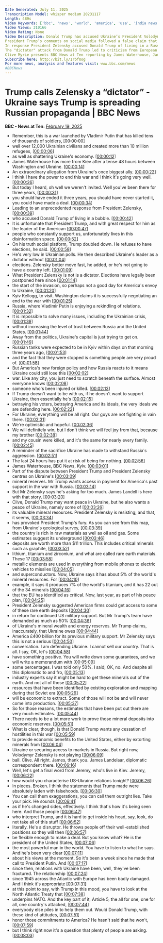 ```yaml
---
Date Generated: July 11, 2025
Transcription Model: whisper medium 20231117
Length: 489s
Video Keywords: ['bbc', 'news', 'world', 'america', 'usa', 'india news', 'Trump', 'Putin', 'Russia', 'Ukraine', 'US', 'United', 'States', 'war', 'deal', 'talks', 'agreement', 'negotiations', 'Zelensky', 'surrender', 'fighting', 'dead', 'killed', 'injured', 'risk', 'threat', 'danger', 'Nato', 'territory', 'Kyiv', 'appeasement', 'Saudi', 'Arabia', 'Ukrainian', 'land', 'Kursk', 'nuclear', 'Europe', 'soldiers', 'peace', 'troops', 'president', 'agree', 'victory', 'defeat', 'anger', 'phone', 'all', 'Munich', 'visit', 'crimes', 'border', 'meeting', 'blame', 'Riyadh', 'Lavrov', 'Rubio', 'NATO', 'EU', 'Macron', 'France', 'Germany', 'Turkey', 'dictator', 'propaganda', 'disinformation', 'rare', 'minerals', 'Starmer', 'Scholz']
Video Views: 310166
Video Rating: None
Video Description: Donald Trump has accused Ukraine’s President Volodymyr Zelensky of being “a dictator without elections” in a further deterioration in relations between the two leaders.   
President Trump’s comments on social media followed a false claim that Ukraine had started the war with Russia, along with demands for the country to give the US rights to half its valuable mineral resources.
In response President Zelensky accused Donald Trump of living in a Russian-made “disinformation space” and called on Mr Trump’s team “to be more truthful”. 
The "dictator" attack from Donald Trump led to criticism from European leaders.  The German Chancellor Olaf Scholz said "it is simply wrong and dangerous to deny President Zelensky his democratic legitimacy".   The British Prime Minister Sir Keir Starmer also gave his backing in a phone call to the Ukrainian president in which he "expressed his support for Volodymr Zelensky as Ukraine's democratically elected leader".
Clive Myrie presents BBC News at Ten reporting by James Waterhouse, James Landale and Jeremy Bowen.
Subscribe here: http://bit.ly/1rbfUog
For more news, analysis and features visit: www.bbc.com/news 
#BBCNews
---
```


# Trump calls Zelensky a “dictator” -  Ukraine says Trump is spreading Russian propaganda | BBC News
**BBC - News at Ten:** [February 19, 2025](https://www.youtube.com/watch?v=wQZJvuEHFq0)
*  Remember, this is a war launched by Vladimir Putin that has killed tens of thousands of soldiers, [[00:00:00](https://www.youtube.com/watch?v=wQZJvuEHFq0&t=0.0s)]
*  well over 12,000 Ukrainian civilians and created more than 10 million refugees, [[00:00:06](https://www.youtube.com/watch?v=wQZJvuEHFq0&t=6.24s)]
*  as well as shattering Ukraine's economy. [[00:00:12](https://www.youtube.com/watch?v=wQZJvuEHFq0&t=12.0s)]
*  James Waterhouse has more from Kiev after a tense 48 hours between Washington and Ukraine. [[00:00:14](https://www.youtube.com/watch?v=wQZJvuEHFq0&t=14.88s)]
*  An extraordinary allegation from Ukraine's once biggest ally. [[00:00:22](https://www.youtube.com/watch?v=wQZJvuEHFq0&t=22.64s)]
*  I think I have the power to end this war and I think it's going very well. [[00:00:26](https://www.youtube.com/watch?v=wQZJvuEHFq0&t=26.8s)]
*  But today I heard, oh well we weren't invited. Well you've been there for three years, [[00:00:31](https://www.youtube.com/watch?v=wQZJvuEHFq0&t=31.28s)]
*  you should have ended it three years, you should have never started it, you could have made a deal. [[00:00:34](https://www.youtube.com/watch?v=wQZJvuEHFq0&t=34.56s)]
*  Leading to an unprecedented response from President Zelensky, [[00:00:39](https://www.youtube.com/watch?v=wQZJvuEHFq0&t=39.44s)]
*  who accused Donald Trump of living in a bubble. [[00:00:42](https://www.youtube.com/watch?v=wQZJvuEHFq0&t=42.88s)]
*  It is unfortunate that President Trump, and with great respect for him as the leader of the American [[00:00:47](https://www.youtube.com/watch?v=wQZJvuEHFq0&t=47.84s)]
*  people who constantly support us, unfortunately lives in this disinformation space. [[00:00:52](https://www.youtube.com/watch?v=wQZJvuEHFq0&t=52.64s)]
*  On his truth social platform, Trump doubled down. He refuses to have elections, he said. [[00:00:58](https://www.youtube.com/watch?v=wQZJvuEHFq0&t=58.56s)]
*  He's very low in Ukrainian polls. He then described Ukraine's leader as a dictator without [[00:01:04](https://www.youtube.com/watch?v=wQZJvuEHFq0&t=64.08s)]
*  elections. Zelensky better move fast, he added, or he's not going to have a country left. [[00:01:09](https://www.youtube.com/watch?v=wQZJvuEHFq0&t=69.44s)]
*  What President Zelensky is not is a dictator. Elections have legally been postponed here since [[00:01:14](https://www.youtube.com/watch?v=wQZJvuEHFq0&t=74.8s)]
*  the start of the invasion, so perhaps not a good day for America's envoy to Ukraine, [[00:01:20](https://www.youtube.com/watch?v=wQZJvuEHFq0&t=80.16s)]
*  Kyiv Kellogg, to visit. Washington claims it is successfully negotiating an end to the war with [[00:01:25](https://www.youtube.com/watch?v=wQZJvuEHFq0&t=85.11999999999999s)]
*  Russia, where Vladimir Putin is enjoying a rekindling of relations. [[00:01:32](https://www.youtube.com/watch?v=wQZJvuEHFq0&t=92.47999999999999s)]
*  It is impossible to solve many issues, including the Ukrainian crisis, [[00:01:39](https://www.youtube.com/watch?v=wQZJvuEHFq0&t=99.19999999999999s)]
*  without increasing the level of trust between Russia and the United States. [[00:01:44](https://www.youtube.com/watch?v=wQZJvuEHFq0&t=104.08s)]
*  Away from the politics, Ukraine's capital is just trying to get on. [[00:01:49](https://www.youtube.com/watch?v=wQZJvuEHFq0&t=109.19999999999999s)]
*  Russian tanks were expected to be in Kyiv within days on that morning three years ago, [[00:01:53](https://www.youtube.com/watch?v=wQZJvuEHFq0&t=113.28s)]
*  and the fact that they were stopped is something people are very proud of. [[00:01:58](https://www.youtube.com/watch?v=wQZJvuEHFq0&t=118.08s)]
*  But America's new foreign policy and how Russia reacts to it means Ukraine could still lose this [[00:02:02](https://www.youtube.com/watch?v=wQZJvuEHFq0&t=122.32s)]
*  war. Like any city, you just need to scratch beneath the surface. Almost everyone knows [[00:02:08](https://www.youtube.com/watch?v=wQZJvuEHFq0&t=128.16s)]
*  someone who's been injured or killed. [[00:02:13](https://www.youtube.com/watch?v=wQZJvuEHFq0&t=133.12s)]
*  If Trump doesn't want to be with us, if he doesn't want to support Ukraine, then essentially he's [[00:02:15](https://www.youtube.com/watch?v=wQZJvuEHFq0&t=135.84s)]
*  betraying his voters, betraying America and its ideals, the very ideals we are defending here. [[00:02:22](https://www.youtube.com/watch?v=wQZJvuEHFq0&t=142.08s)]
*  For Ukraine, everything will be all right. Our guys are not fighting in vain there. [[00:02:31](https://www.youtube.com/watch?v=wQZJvuEHFq0&t=151.2s)]
*  We're optimistic and hopeful. [[00:02:36](https://www.youtube.com/watch?v=wQZJvuEHFq0&t=156.88s)]
*  We will definitely win, but I don't think we will feel joy from that, because my brother [[00:02:38](https://www.youtube.com/watch?v=wQZJvuEHFq0&t=158.96s)]
*  and my cousin were killed, and it's the same for nearly every family. [[00:02:45](https://www.youtube.com/watch?v=wQZJvuEHFq0&t=165.12s)]
*  A reminder of the sacrifice Ukraine has made to withstand Russia's aggression. [[00:02:51](https://www.youtube.com/watch?v=wQZJvuEHFq0&t=171.36s)]
*  The last 24 hours has put it at risk of being for nothing. [[00:02:56](https://www.youtube.com/watch?v=wQZJvuEHFq0&t=176.08s)]
*  James Waterhouse, BBC News, Kyiv. [[00:03:01](https://www.youtube.com/watch?v=wQZJvuEHFq0&t=181.44s)]
*  Part of the dispute between President Trump and President Zelensky centres on Ukraine's [[00:03:09](https://www.youtube.com/watch?v=wQZJvuEHFq0&t=189.44s)]
*  mineral reserves. Mr Trump wants access in payment for America's past support in the war with Russia. [[00:03:14](https://www.youtube.com/watch?v=wQZJvuEHFq0&t=194.24s)]
*  But Mr Zelensky says he's asking for too much. James Landell is here with that story. [[00:03:20](https://www.youtube.com/watch?v=wQZJvuEHFq0&t=200.48000000000002s)]
*  Clive, Donald Trump may want peace in Ukraine, but he also wants a peace of Ukraine, namely some of [[00:03:26](https://www.youtube.com/watch?v=wQZJvuEHFq0&t=206.8s)]
*  its valuable mineral resources. President Zelensky is resisting, and that, it seems, [[00:03:34](https://www.youtube.com/watch?v=wQZJvuEHFq0&t=214.08s)]
*  has provoked President Trump's fury. As you can see from this map, from Ukraine's geological survey, [[00:03:39](https://www.youtube.com/watch?v=wQZJvuEHFq0&t=219.28s)]
*  the country is rich in raw materials as well as oil and gas. Some estimates suggest its underground [[00:03:46](https://www.youtube.com/watch?v=wQZJvuEHFq0&t=226.4s)]
*  deposits are worth more than $11 trillion. This includes critical minerals such as graphite, [[00:03:52](https://www.youtube.com/watch?v=wQZJvuEHFq0&t=232.08s)]
*  lithium, titanium and zirconium, and what are called rare earth materials. These 17 [[00:03:58](https://www.youtube.com/watch?v=wQZJvuEHFq0&t=238.48s)]
*  metallic elements are used in everything from mobile phones to electric vehicles to missiles [[00:04:05](https://www.youtube.com/watch?v=wQZJvuEHFq0&t=245.28s)]
*  and superconductors. Now, Ukraine says it has about 5% of the world's mineral resources. For [[00:04:10](https://www.youtube.com/watch?v=wQZJvuEHFq0&t=250.32s)]
*  example, it says it produces 7% of the world's titanium, and it has 22 out of the 34 minerals [[00:04:16](https://www.youtube.com/watch?v=wQZJvuEHFq0&t=256.96s)]
*  that the EU has identified as critical. Now, last year, as part of his peace plan, [[00:04:25](https://www.youtube.com/watch?v=wQZJvuEHFq0&t=265.12s)]
*  President Zelensky suggested American firms could get access to some of these rare earth deposits [[00:04:30](https://www.youtube.com/watch?v=wQZJvuEHFq0&t=270.8s)]
*  in return for continued US military support. But Mr Trump's team have demanded as much as 50% [[00:04:36](https://www.youtube.com/watch?v=wQZJvuEHFq0&t=276.88s)]
*  of Ukraine's mineral wealth and energy reserves. Mr Trump claims, inaccurately, that Ukraine owes [[00:04:44](https://www.youtube.com/watch?v=wQZJvuEHFq0&t=284.0s)]
*  America £400 billion for its previous military support. Mr Zelensky says this is not a serious [[00:04:50](https://www.youtube.com/watch?v=wQZJvuEHFq0&t=290.56s)]
*  conversation. I am defending Ukraine. I cannot sell our country. That is all. I say, OK, let's [[00:04:58](https://www.youtube.com/watch?v=wQZJvuEHFq0&t=298.4s)]
*  have something positive. You will write down some guarantees, and we will write a memorandum with [[00:05:09](https://www.youtube.com/watch?v=wQZJvuEHFq0&t=309.2s)]
*  some percentages. I was told only 50%. I said, OK, no. And despite all this diplomatic to and fro, [[00:05:13](https://www.youtube.com/watch?v=wQZJvuEHFq0&t=313.92s)]
*  industry experts say it might be hard to get these minerals out of the earth. And not all of those [[00:05:22](https://www.youtube.com/watch?v=wQZJvuEHFq0&t=322.88s)]
*  resources that have been identified by existing exploration and mapping during that Soviet era [[00:05:29](https://www.youtube.com/watch?v=wQZJvuEHFq0&t=329.6s)]
*  will be economic to extract. Some of those will not be and will never come into production. [[00:05:37](https://www.youtube.com/watch?v=wQZJvuEHFq0&t=337.44s)]
*  So for those reasons, the estimates that have been put out there are very much estimates. [[00:05:44](https://www.youtube.com/watch?v=wQZJvuEHFq0&t=344.08s)]
*  There needs to be a lot more work to prove those mineral deposits into economic reserves. [[00:05:51](https://www.youtube.com/watch?v=wQZJvuEHFq0&t=351.52s)]
*  What is clear, though, is that Donald Trump wants any cessation of hostilities in this war [[00:05:59](https://www.youtube.com/watch?v=wQZJvuEHFq0&t=359.36s)]
*  to provide economic benefits to the United States, either by extorting minerals from [[00:06:04](https://www.youtube.com/watch?v=wQZJvuEHFq0&t=364.64s)]
*  Ukraine or securing access to markets in Russia. But right now, Volodymyr Zelensky is not playing [[00:06:09](https://www.youtube.com/watch?v=wQZJvuEHFq0&t=369.36s)]
*  ball. Clive. All right. James, thank you. James Landelaar, diplomatic correspondent there. [[00:06:16](https://www.youtube.com/watch?v=wQZJvuEHFq0&t=376.56s)]
*  Well, let's get a final word from Jeremy, who's live in Kiev. Jeremy, [[00:06:22](https://www.youtube.com/watch?v=wQZJvuEHFq0&t=382.0s)]
*  how would you characterise US-Ukraine relations tonight? [[00:06:26](https://www.youtube.com/watch?v=wQZJvuEHFq0&t=386.24s)]
*  In pieces. Broken. I think the statements that Trump made were absolutely laden with falsehoods. [[00:06:30](https://www.youtube.com/watch?v=wQZJvuEHFq0&t=390.0s)]
*  You can call them exaggerations, you can call them outright lies. Take your pick. He sounds [[00:06:41](https://www.youtube.com/watch?v=wQZJvuEHFq0&t=401.52s)]
*  as if he's changed sides, effectively. I think that's how it's being seen here. And those people [[00:06:47](https://www.youtube.com/watch?v=wQZJvuEHFq0&t=407.12s)]
*  who interpret Trump, and it is hard to get inside his head, say, look, do not take all of this stuff [[00:06:52](https://www.youtube.com/watch?v=wQZJvuEHFq0&t=412.4s)]
*  literally. He's a disruptor. He throws people off their well-established positions so they will then [[00:06:57](https://www.youtube.com/watch?v=wQZJvuEHFq0&t=417.28s)]
*  be flexible enough to make a deal. But you know what? He is the president of the United States, [[00:07:06](https://www.youtube.com/watch?v=wQZJvuEHFq0&t=426.55999999999995s)]
*  the most powerful man in the world. You have to listen to what he says. And he's been very clear [[00:07:11](https://www.youtube.com/watch?v=wQZJvuEHFq0&t=431.35999999999996s)]
*  about his views at the moment. So it's been a week since he made that call to President Putin. And [[00:07:17](https://www.youtube.com/watch?v=wQZJvuEHFq0&t=437.35999999999996s)]
*  since then, relations with Ukraine have been, well, they've been fractured. The relationship [[00:07:24](https://www.youtube.com/watch?v=wQZJvuEHFq0&t=444.0s)]
*  since 1945 across the Atlantic with Europe has been badly damaged. And I think it's appropriate [[00:07:31](https://www.youtube.com/watch?v=wQZJvuEHFq0&t=451.28s)]
*  at this point to say, with Trump in this mood, you have to look at the North Atlantic Treaty that [[00:07:38](https://www.youtube.com/watch?v=wQZJvuEHFq0&t=458.96s)]
*  underpins NATO. And the key part of it, Article 5, the all for one, one for all, one country's attacked, [[00:07:44](https://www.youtube.com/watch?v=wQZJvuEHFq0&t=464.56s)]
*  everybody else piles in to help them out. Would Donald Trump, with these kind of attitudes, [[00:07:51](https://www.youtube.com/watch?v=wQZJvuEHFq0&t=471.92s)]
*  honor those commitments to America? He hasn't said that he won't, [[00:07:59](https://www.youtube.com/watch?v=wQZJvuEHFq0&t=479.12s)]
*  but I think right now it's a question that plenty of people are asking. [[00:08:03](https://www.youtube.com/watch?v=wQZJvuEHFq0&t=483.52000000000004s)]
